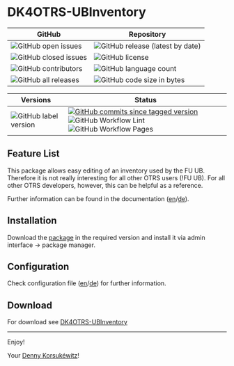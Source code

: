 # DK4OTRS-UBInventory

| GitHub | Repository |
| ------ | ------ |
| ![GitHub open issues](https://img.shields.io/github/issues/dennykorsukewitz/DK4OTRS-UBInventory) | ![GitHub release (latest by date)](https://img.shields.io/github/v/release/dennykorsukewitz/DK4OTRS-UBInventory) |
| ![GitHub closed issues](https://img.shields.io/github/issues-closed/dennykorsukewitz/DK4OTRS-UBInventory?color=#44CC44) | ![GitHub license](https://img.shields.io/github/license/dennykorsukewitz/DK4OTRS-UBInventory) |
| ![GitHub contributors](https://img.shields.io/github/contributors/dennykorsukewitz/DK4OTRS-UBInventory) | ![GitHub language count](https://img.shields.io/github/languages/count/dennykorsukewitz/DK4OTRS-UBInventory?style=flat&label=language)  |
| ![GitHub all releases](https://img.shields.io/github/downloads/dennykorsukewitz/DK4OTRS-UBInventory/total?style=flat) |  ![GitHub code size in bytes](https://img.shields.io/github/languages/code-size/dennykorsukewitz/DK4OTRS-UBInventory) |

| Versions | Status |
| ------ | ------ |
| ![GitHub label version](https://img.shields.io/github/labels/dennykorsukewitz/DK4OTRS-UBInventory/OTRS%206) | [![GitHub commits since tagged version](https://img.shields.io/github/commits-since/dennykorsukewitz/DK4OTRS-UBInventory/6.0.1/rel-6_0)](https://github.com/dennykorsukewitz/DK4OTRS-UBInventory/compare/6.0.1...rel-6_0) ![GitHub Workflow Lint](https://github.com/dennykorsukewitz/DK4OTRS-UBInventory/actions/workflows/lint.yml/badge.svg?branch=dev&style=flat&label=Lint) ![GitHub Workflow Pages](https://github.com/dennykorsukewitz/DK4OTRS-UBInventory/actions/workflows/pages.yml/badge.svg?branch=dev&style=flat&label=GitHub%20Pages)  |

## Feature List

This package allows easy editing of an inventory used by the FU UB.
Therefore it is not really interesting for all other OTRS users (!FU UB).
For all other OTRS developers, however, this can be helpful as a reference.

Further information can be found in the documentation ([en](doc/en/feature.md)/[de](doc/de/feature.md)).

## Installation

Download the [package](https://github.com/dennykorsukewitz/DK4OTRS-UBInventory/releases) in the required version and install it via admin interface -> package manager.

## Configuration

Check configuration file ([en](doc/en/config.md)/[de](doc/de/config.md)) for further information.

## Download

For download see [DK4OTRS-UBInventory](https://github.com/dennykorsukewitz/DK4OTRS-UBInventory/releases)

---

Enjoy!

Your [Denny Korsukéwitz](https://github.com/dennykorsukewitz)!
